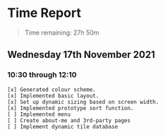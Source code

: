 # Time Report

> Time remaining: 27h 50m

## Wednesday 17th November 2021

### 10:30 through 12:10
    [x] Generated colour scheme.
    [x] Implemented basic layout.
    [x] Set up dynamic sizing based on screen width.
    [x] Implemented prototype sort function.
    [ ] Implemented menu
    [ ] Create about-me and 3rd-party pages
    [ ] Implement dynamic tile database